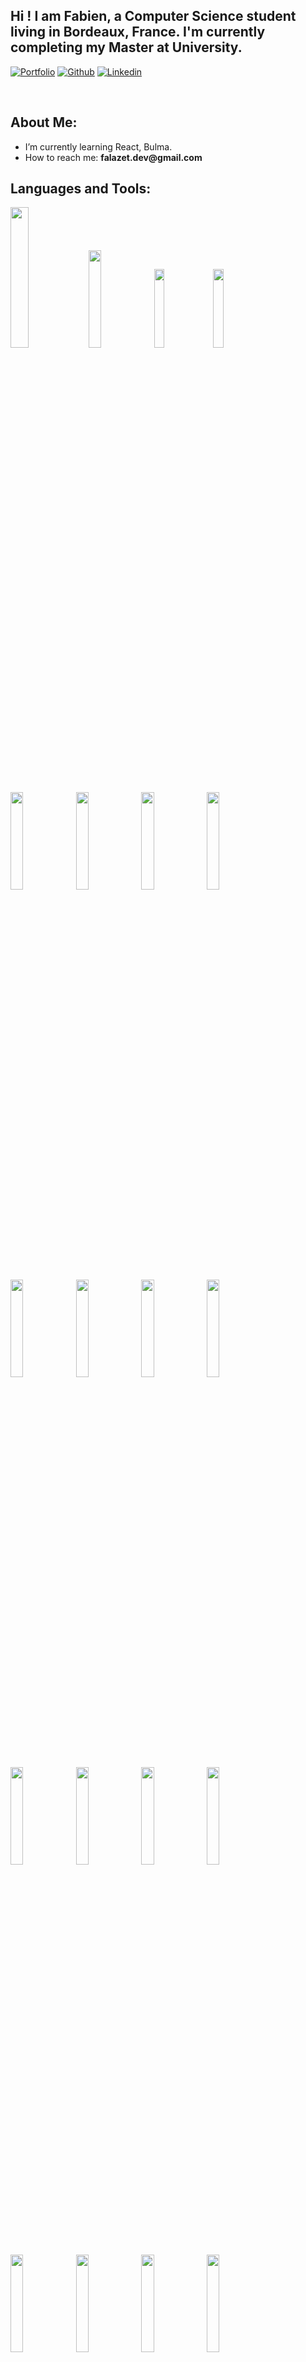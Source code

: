 ## Hi ! I am Fabien, a Computer Science student living in Bordeaux, France. I'm currently completing my Master at University.

<!-- Your badges
You can use the website to generate badges: https://shields.io/
-->

[![Portfolio](https://img.shields.io/badge/-Portfolio-red?style=flat&logo=appveyor&logoColor=white)](https://fabienalz.github.io)
[![Github](https://img.shields.io/badge/-Github-000?style=flat&logo=Github&logoColor=white)](https://github.com/FabienAlz)
[![Linkedin](https://img.shields.io/badge/-LinkedIn-blue?style=flat&logo=Linkedin&logoColor=white)](https://www.linkedin.com/in/fabien-alazet-a16a50153/)

&nbsp;

<!-- Talking about you -->
**About Me:**
---

- I’m currently learning React, Bulma.
- How to reach me: __falazet.dev@gmail.com__

**Languages and Tools:**
---

<p>
  <code><img width="24%" src="https://cdn.iconscout.com/icon/free/png-512/c-programming-569564.png"></code>
  <code><img width="20%" src="https://upload.wikimedia.org/wikipedia/commons/thumb/1/18/ISO_C%2B%2B_Logo.svg/306px-ISO_C%2B%2B_Logo.svg.png"></code>
  <code><img width="18%" src="https://mariecharton.fr/images/icones/html.png"></code>
  <code><img width="18%" src="https://mariecharton.fr/images/icones/css.png"></code>
  <br />
  <code><img width="20%" src="https://www.vectorlogo.zone/logos/javascript/javascript-ar21.svg"></code>
  <code><img width="20%" src="https://www.vectorlogo.zone/logos/typescriptlang/typescriptlang-ar21.svg"></code>
  <code><img width="20%" src="https://www.vectorlogo.zone/logos/python/python-ar21.svg"></code>
  <code><img width="20%" src="https://www.vectorlogo.zone/logos/java/java-ar21.svg"></code>
  <br />
  <code><img width="20%" src="https://www.vectorlogo.zone/logos/php/php-ar21.svg"></code>
  <code><img width="20%" src="https://www.vectorlogo.zone/logos/reactjs/reactjs-ar21.svg"></code>
  <code><img width="20%" src="https://www.vectorlogo.zone/logos/getbootstrap/getbootstrap-ar21.svg"></code>
  <code><img width="20%" src="https://www.vectorlogo.zone/logos/nodejs/nodejs-ar21.svg"></code>
  <br />
  <code><img width="20%" src="https://www.vectorlogo.zone/logos/expressjs/expressjs-ar21.svg"></code>
  <code><img width="20%" src="https://www.vectorlogo.zone/logos/mysql/mysql-ar21.svg"></code>
  <code><img width="20%" src="https://www.vectorlogo.zone/logos/mongodb/mongodb-ar21.svg"></code>
  <code><img width="20%" src="https://www.vectorlogo.zone/logos/docker/docker-ar21.svg"></code>
  <br />
  <code><img width="20%" src="https://www.vectorlogo.zone/logos/git-scm/git-scm-ar21.svg"></code>
  <code><img width="20%" src="https://www.vectorlogo.zone/logos/npmjs/npmjs-ar21.svg"></code>
  <code><img width="20%" src="https://www.vectorlogo.zone/logos/yarnpkg/yarnpkg-ar21.svg"></code>
  <code><img width="20%" src="https://www.vectorlogo.zone/logos/atlassian_jira/atlassian_jira-ar21.svg"></code>
  
</p>

**Some stats :**
---
<a href="https://github.com/fabienalz/github-readme-stats">
   <img width="60%" alt="Fabien's github stats" src="https://github-readme-stats.vercel.app/api?username=fabienalz&show_icons=true&hide_border=true" />
</a>

![lang](https://github-readme-stats.vercel.app/api/top-langs/?username=fabienalz&layout=compact&hide=C%23)

-----
